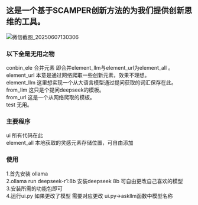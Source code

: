 ## 这是一个基于SCAMPER创新方法的为我们提供创新思维的工具。

![微信截图_20250607130306](https://github.com/user-attachments/assets/b23f459d-8f0c-4860-b383-15a93455641f)

### 以下全是无用之物

conbin_ele 合并元素 即合并element_llm与element_url为element_all 。  
element_url 本意是通过网络爬取一些创新元素，效果不理想。  
element_llm 这里想实现一个从大语言模型通过提问获取的词汇保存在此。  
from_llm 这只是个提问deepseek的模板。  
from_url 这是一个从网络爬取的模板。  
test 无用。  

### 主要程序  

ui 所有代码在此  
element_all 本地获取的灵感元素存储位置，可自由添加

### 使用

1.首先安装 ollama    
2.ollama run deepseek-r1:8b 安装deepseek 8b 可自由更改自己喜欢的模型  
3.安装所需的功能包即可  
4.运行ui.py  如果更改了模型 需要对应更改 ui.py->askllm函数中模型名称

